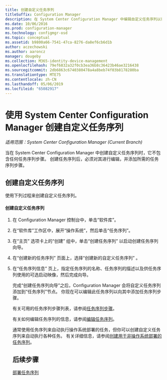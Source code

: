 ```yaml
---
title: 创建自定义任务序列
titleSuffix: Configuration Manager
description: 在 System Center Configuration Manager 中编辑自定义任务序列以将步骤添加到任务序列。
ms.date: 10/06/2016
ms.prod: configuration-manager
ms.technology: configmgr-osd
ms.topic: conceptual
ms.assetid: b9800a66-7541-47ca-8276-da8ef6cb6d1b
author: aczechowski
ms.author: aaroncz
manager: dougeby
ms.collection: M365-identity-device-management
ms.openlocfilehash: 79ef6832a32f0cb3ea36b8c36423b46ae3216438
ms.sourcegitcommit: 2db6863c6740380478a4a8beb74f03b8178280ba
ms.translationtype: MTE75
ms.contentlocale: zh-CN
ms.lasthandoff: 05/06/2019
ms.locfileid: "65082917"
---
```

# <a name="create-a-custom-task-sequence-with-system-center-configuration-manager"></a>使用 System Center Configuration Manager 创建自定义任务序列

*适用范围：System Center Configuration Manager (Current Branch)*

当在 System Center Configuration Manager 中创建自定义任务序列时，它不包含任何任务序列步骤。 创建任务序列后，必须对其进行编辑，并添加所需的任务序列步骤。  

##  <a name="BKMK_CustomTS"></a> 创建自定义任务序列  
 使用下列过程来创建自定义任务序列。  

#### <a name="to-create-a-custom-task-sequence"></a>创建自定义任务序列  

1. 在 Configuration Manager 控制台中，单击“软件库”。  

2. 在“软件库”工作区中，展开“操作系统”，然后单击“任务序列”。  

3. 在“主页”  选项卡上的“创建”  组中，单击“创建任务序列”  以启动创建任务序列向导。  

4. 在“创建新的任务序列”  页面上，选择“创建新的自定义任务序列” 。  

5. 在“任务序列信息”  页上，指定任务序列的名称、任务序列的描述以及供任务序列使用的可选启动映像，然后完成向导。  

   完成“创建任务序列向导”之后，Configuration Manager 会将自定义任务序列添加到“任务序列”节点。 你现在可以编辑此任务序列以向其中添加任务序列步骤。  

   有关可用的任务序列步骤列表，请参阅[任务序列步骤](../understand/task-sequence-steps.md)。  

   有关如何编辑任务序列的信息，请参阅[编辑任务序列](manage-task-sequences-to-automate-tasks.md#BKMK_ModifyTaskSequence)。  

   通常使用任务序列来自动执行操作系统部署的任务，但你可以创建自定义任务序列来自动执行各种任务。 有关详细信息，请参阅[创建用于非操作系统部署的任务序列](create-a-task-sequence-for-non-operating-system-deployments.md)。  

   ## <a name="next-steps"></a>后续步骤
   [部署任务序列](/sccm/osd/deploy-use/deploy-a-task-sequence)
